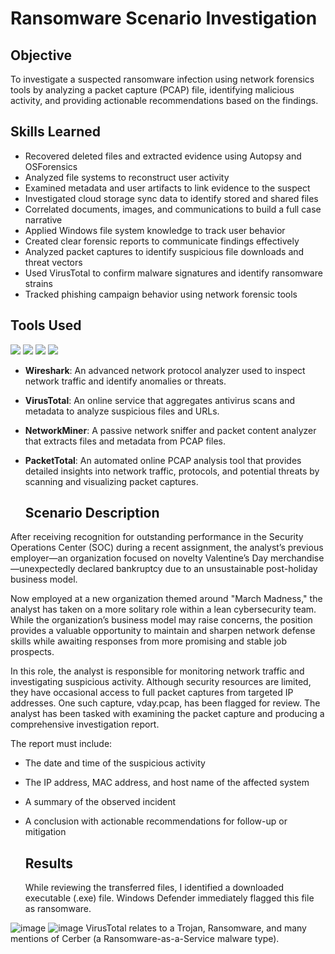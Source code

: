 #  Ransomware Scenario Investigation

## Objective  
To investigate a suspected ransomware infection using network forensics tools by analyzing a packet capture (PCAP) file, identifying malicious activity, and providing actionable recommendations based on the findings.

##  Skills Learned  
- Recovered deleted files and extracted evidence using Autopsy and OSForensics  
- Analyzed file systems to reconstruct user activity  
- Examined metadata and user artifacts to link evidence to the suspect  
- Investigated cloud storage sync data to identify stored and shared files  
- Correlated documents, images, and communications to build a full case narrative  
- Applied Windows file system knowledge to track user behavior  
- Created clear forensic reports to communicate findings effectively  
- Analyzed packet captures to identify suspicious file downloads and threat vectors  
- Used VirusTotal to confirm malware signatures and identify ransomware strains  
- Tracked phishing campaign behavior using network forensic tools

##  Tools Used

<div>
  
  <img src="https://img.shields.io/badge/-Wireshark-1E90FF?style=for-the-badge&logo=Wireshark&logoColor=white" />
  <img src="https://img.shields.io/badge/-VirusTotal-3949AB?style=for-the-badge&logo=virustotal&logoColor=white" />
  <img src="https://img.shields.io/badge/-Network%20Miner-800080?style=for-the-badge&logoColor=white" />
  <img src="https://img.shields.io/badge/-PacketTotal-0078D7?style=for-the-badge&logoColor=white" />
  
</div>

- **Wireshark**: An advanced network protocol analyzer used to inspect network traffic and identify anomalies or threats.  
- **VirusTotal**: An online service that aggregates antivirus scans and metadata to analyze suspicious files and URLs.  
- **NetworkMiner**: A passive network sniffer and packet content analyzer that extracts files and metadata from PCAP files.  
- **PacketTotal**: An automated online PCAP analysis tool that provides detailed insights into network traffic, protocols, and potential threats by scanning and visualizing packet captures.

  ##  Scenario Description
  
After receiving recognition for outstanding performance in the Security Operations Center (SOC) during a recent assignment, the analyst’s previous employer—an organization focused on novelty Valentine’s Day merchandise—unexpectedly declared bankruptcy due to an unsustainable post-holiday business model.

Now employed at a new organization themed around "March Madness," the analyst has taken on a more solitary role within a lean cybersecurity team. While the organization’s business model may raise concerns, the position provides a valuable opportunity to maintain and sharpen network defense skills while awaiting responses from more promising and stable job prospects.

In this role, the analyst is responsible for monitoring network traffic and investigating suspicious activity. Although security resources are limited, they have occasional access to full packet captures from targeted IP addresses. One such capture, vday.pcap, has been flagged for review. The analyst has been tasked with examining the packet capture and producing a comprehensive investigation report.

The report must include:

- The date and time of the suspicious activity

- The IP address, MAC address, and host name of the affected system

- A summary of the observed incident

- A conclusion with actionable recommendations for follow-up or mitigation

  ##   Results
  
  While reviewing the transferred files, I identified a downloaded executable (.exe) file. Windows Defender immediately flagged this file as ransomware.

![image](https://github.com/user-attachments/assets/c12852de-739e-41e1-ad57-66c5d73fe8b5)
![image](https://github.com/user-attachments/assets/a2cbb660-cacd-48f5-bbb1-64958b4d1721)
VirusTotal relates to a Trojan, Ransomware, and many mentions of Cerber (a Ransomware-as-a-Service malware type).










